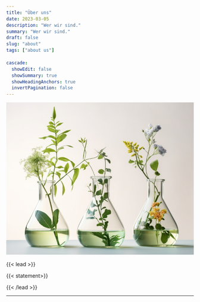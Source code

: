 ```yaml
---
title: "Über uns"
date: 2023-03-05
description: "Wer wir sind."
summary: "Wer wir sind."
draft: false
slug: "about"
tags: ["about us"]

cascade:
  showEdit: false
  showSummary: true
  showHeadingAnchors: true
  invertPagination: false
---
```


![plantsinlab](../plantsinlab.png)


{{< lead >}}

  {{< statement>}}

{{< /lead >}}

---
